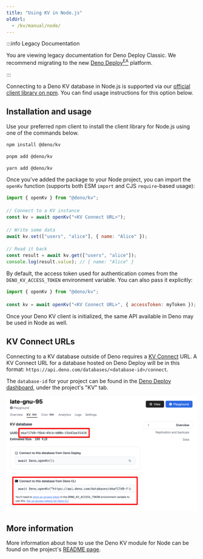 ```yaml
---
title: "Using KV in Node.js"
oldUrl:
  - /kv/manual/node/
---
```


:::info Legacy Documentation

You are viewing legacy documentation for Deno Deploy Classic. We recommend
migrating to the new
<a href="/deploy/early-access/">Deno Deploy<sup>EA</sup></a> platform.

:::

Connecting to a Deno KV database in Node.js is supported via our
[official client library on npm](https://www.npmjs.com/package/@deno/kv). You
can find usage instructions for this option below.

## Installation and usage

Use your preferred npm client to install the client library for Node.js using
one of the commands below.

<deno-tabs group-id="npm-client">
<deno-tab value="npm" label="npm" default>

```sh
npm install @deno/kv
```

</deno-tab>
<deno-tab value="pnpm" label="pnpm">

```sh
pnpm add @deno/kv
```

</deno-tab>
<deno-tab value="yarn" label="yarn">

```sh
yarn add @deno/kv
```

</deno-tab>
</deno-tabs>

Once you've added the package to your Node project, you can import the `openKv`
function (supports both ESM `import` and CJS `require`-based usage):

```js
import { openKv } from "@deno/kv";

// Connect to a KV instance
const kv = await openKv("<KV Connect URL>");

// Write some data
await kv.set(["users", "alice"], { name: "Alice" });

// Read it back
const result = await kv.get(["users", "alice"]);
console.log(result.value); // { name: "Alice" }
```

By default, the access token used for authentication comes from the
`DENO_KV_ACCESS_TOKEN` environment variable. You can also pass it explicitly:

```js
import { openKv } from "@deno/kv";

const kv = await openKv("<KV Connect URL>", { accessToken: myToken });
```

Once your Deno KV client is initialized, the same API available in Deno may be
used in Node as well.

## KV Connect URLs

Connecting to a KV database outside of Deno requires a
[KV Connect](https://github.com/denoland/denokv/blob/main/proto/kv-connect.md)
URL. A KV Connect URL for a database hosted on Deno Deploy will be in this
format: `https://api.deno.com/databases/<database-id>/connect`.

The `database-id` for your project can be found in the
[Deno Deploy dashboard](https://dash.deno.com/projects), under the project's
"KV" tab.

![Connection string locations in Deploy](./images/kv-connect.png)

## More information

More information about how to use the Deno KV module for Node can be found on
the project's [README page](https://www.npmjs.com/package/@deno/kv).
